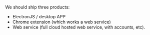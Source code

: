 We should ship three products:

- ElectronJS / desktop APP
- Chrome extension (which works a web service)
- Web service (full cloud hosted web service, with accounts, etc).

